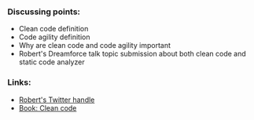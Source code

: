 ### Discussing points:

- Clean code definition
- Code agility definition
- Why are clean code and code agility important
- Robert's Dreamforce talk topic submission about both clean code and static code analyzer

### Links:

- [Robert's Twitter handle](https://twitter.com/rsoesemann)
- [Book: Clean code](https://www.amazon.com/Clean-Code-Handbook-Software-Craftsmanship-ebook/dp/B001GSTOAM)